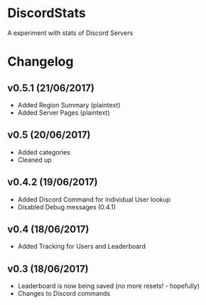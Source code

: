 # DiscordStats
A experiment with stats of Discord Servers

# Changelog
## v0.5.1 (21/06/2017)
+ Added Region Summary (plaintext)
+ Added Server Pages (plaintext)

## v0.5 (20/06/2017)
+ Added categories
+ Cleaned up

## v0.4.2 (19/06/2017)
+ Added Discord Command for individual User lookup
+ Disabled Debug messages (0.4.1)

## v0.4 (18/06/2017)
+ Added Tracking for Users and Leaderboard

## v0.3 (18/06/2017)
+ Leaderboard is now being saved (no more resets! - hopefully)
+ Changes to Discord commands
